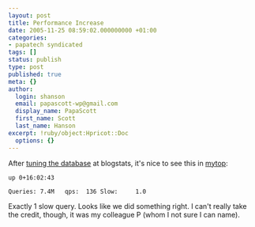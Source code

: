 ```yaml
---
layout: post
title: Performance Increase
date: 2005-11-25 08:59:02.000000000 +01:00
categories:
- papatech syndicated
tags: []
status: publish
type: post
published: true
meta: {}
author:
  login: shanson
  email: papascott-wp@gmail.com
  display_name: PapaScott
  first_name: Scott
  last_name: Hanson
excerpt: !ruby/object:Hpricot::Doc
  options: {}
---
```

<p>After <a href="https://www.papascott.de/archives/2005/11/23/blogstats-down-will-be-back/" title="PapaScott &raquo; Blog Archive &raquo; Blogstats down, will be back">tuning the database</a> at blogstats, it's nice to see this in <a href="http://jeremy.zawodny.com/mysql/mytop/">mytop</a>:</p>
<p><code>up 0+16:02:43<br />
Queries: 7.4M   qps:  136 Slow:     1.0</code>    </p>
<p>Exactly 1 slow query. Looks like we did something right. I can't really take the credit, though, it was my colleague P (whom I not sure I can name).</p>
